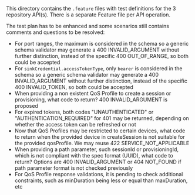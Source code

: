 This directory contains the `.feature` files with test definitions for the 3 repository API(s).
There is a separate Feature file per API operation.

The test plan has to be enhanced and some scenarios still contains comments and questions to be resolved:

* For port ranges, the maximum is considered in the schema so a generic schema validator may generate a 400 INVALID_ARGUMENT without further distinction, instead of the specific 400 OUT_OF_RANGE, so both could be accepted
* For `sinkCredential.accessTokenType`, only `bearer` is considered in the schema so a generic schema validator may generate a 400 INVALID_ARGUMENT without further distinction, instead of the specific 400 INVALID_TOKEN, so both could be accepted
* When providing a non existent QoS Profile to create a session or provisioning, what code to return? 400 INVALID_ARGUMENT is proposed
* For expired tokens, both codes "UNAUTHENTICATED" or "AUTHENTICATION_REQUIRED" for 401 may be returned, depending on whether the access token can be refreshed or not
* Now that QoS Profiles may be restricted to certain devices, what code to return when the provided device in createSession is not suitable for the provided qosProfile. We may reuse 422 SERVICE_NOT_APPLICABLE
* When providing a path parameter, such sessionId or provisioningId, which is not compliant with the spec format (UUID), what code to return? Options are 400 INVALID_ARGUMENT or 404 NOT_FOUND if path parameter format is not checked previously
* For QoS Profile response validations, it is pending to check additional constraints, such as minDuration being less or equal than maxDuration, etc


